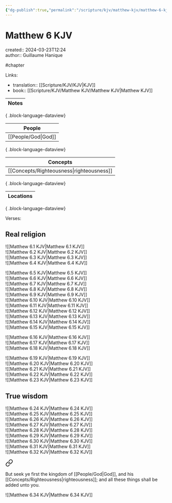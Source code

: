 ```yaml
---
{"dg-publish":true,"permalink":"/scripture/kjv/matthew-kjv/matthew-6-kjv/matthew-6-kjv/"}
---
```



# Matthew 6 KJV

created:: 2024-03-23T12:24  
author:: Guillaume Hanique

#chapter

Links:

- translation:: [[Scripture/KJV/KJV\|KJV]]
- book:: [[Scripture/KJV/Matthew KJV/Matthew KJV\|Matthew KJV]]

| Notes |
| ----- |

{ .block-language-dataview}

| People                 |
| ---------------------- |
| [[People/God\|God]] |

{ .block-language-dataview}

| Concepts                                     |
| -------------------------------------------- |
| [[Concepts/Righteousness\|righteousness]] |

{ .block-language-dataview}

| Locations |
| --------- |

{ .block-language-dataview}

Verses:

## Real religion

![[Matthew 6.1 KJV\|Matthew 6.1 KJV]]  
![[Matthew 6.2 KJV\|Matthew 6.2 KJV]]  
![[Matthew 6.3 KJV\|Matthew 6.3 KJV]]  
![[Matthew 6.4 KJV\|Matthew 6.4 KJV]] 

![[Matthew 6.5 KJV\|Matthew 6.5 KJV]]  
![[Matthew 6.6 KJV\|Matthew 6.6 KJV]]  
![[Matthew 6.7 KJV\|Matthew 6.7 KJV]]  
![[Matthew 6.8 KJV\|Matthew 6.8 KJV]]  
![[Matthew 6.9 KJV\|Matthew 6.9 KJV]]  
![[Matthew 6.10 KJV\|Matthew 6.10 KJV]]  
![[Matthew 6.11 KJV\|Matthew 6.11 KJV]]  
![[Matthew 6.12 KJV\|Matthew 6.12 KJV]]  
![[Matthew 6.13 KJV\|Matthew 6.13 KJV]]  
![[Matthew 6.14 KJV\|Matthew 6.14 KJV]]  
![[Matthew 6.15 KJV\|Matthew 6.15 KJV]] 

![[Matthew 6.16 KJV\|Matthew 6.16 KJV]]  
![[Matthew 6.17 KJV\|Matthew 6.17 KJV]]  
![[Matthew 6.18 KJV\|Matthew 6.18 KJV]] 

![[Matthew 6.19 KJV\|Matthew 6.19 KJV]]  
![[Matthew 6.20 KJV\|Matthew 6.20 KJV]]  
![[Matthew 6.21 KJV\|Matthew 6.21 KJV]]  
![[Matthew 6.22 KJV\|Matthew 6.22 KJV]]  
![[Matthew 6.23 KJV\|Matthew 6.23 KJV]] 

## True wisdom

![[Matthew 6.24 KJV\|Matthew 6.24 KJV]]  
![[Matthew 6.25 KJV\|Matthew 6.25 KJV]]  
![[Matthew 6.26 KJV\|Matthew 6.26 KJV]]  
![[Matthew 6.27 KJV\|Matthew 6.27 KJV]]  
![[Matthew 6.28 KJV\|Matthew 6.28 KJV]]  
![[Matthew 6.29 KJV\|Matthew 6.29 KJV]]  
![[Matthew 6.30 KJV\|Matthew 6.30 KJV]]  
![[Matthew 6.31 KJV\|Matthew 6.31 KJV]]  
![[Matthew 6.32 KJV\|Matthew 6.32 KJV]]  

<div class="transclusion internal-embed is-loaded"><a class="markdown-embed-link" href="/scripture/kjv/matthew-kjv/matthew-6-kjv/matthew-6-33-kjv/" aria-label="Open link"><svg xmlns="http://www.w3.org/2000/svg" width="24" height="24" viewBox="0 0 24 24" fill="none" stroke="currentColor" stroke-width="2" stroke-linecap="round" stroke-linejoin="round" class="svg-icon lucide-link"><path d="M10 13a5 5 0 0 0 7.54.54l3-3a5 5 0 0 0-7.07-7.07l-1.72 1.71"></path><path d="M14 11a5 5 0 0 0-7.54-.54l-3 3a5 5 0 0 0 7.07 7.07l1.71-1.71"></path></svg></a><div class="markdown-embed">



But seek ye first the kingdom of [[People/God\|God]], and his [[Concepts/Righteousness\|righteousness]]; and all these things shall be added unto you.


</div></div>
  
![[Matthew 6.34 KJV\|Matthew 6.34 KJV]]
